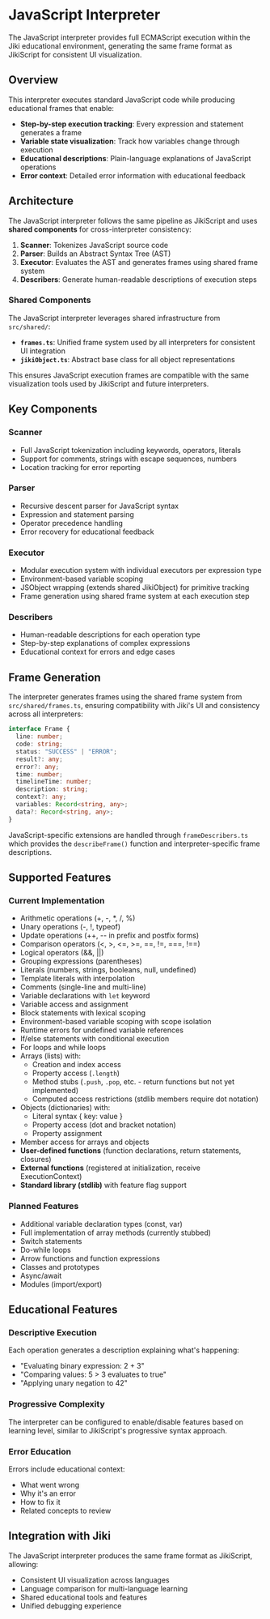 # JavaScript Interpreter

The JavaScript interpreter provides full ECMAScript execution within the Jiki educational environment, generating the same frame format as JikiScript for consistent UI visualization.

## Overview

This interpreter executes standard JavaScript code while producing educational frames that enable:

- **Step-by-step execution tracking**: Every expression and statement generates a frame
- **Variable state visualization**: Track how variables change through execution
- **Educational descriptions**: Plain-language explanations of JavaScript operations
- **Error context**: Detailed error information with educational feedback

## Architecture

The JavaScript interpreter follows the same pipeline as JikiScript and uses **shared components** for cross-interpreter consistency:

1. **Scanner**: Tokenizes JavaScript source code
2. **Parser**: Builds an Abstract Syntax Tree (AST)
3. **Executor**: Evaluates the AST and generates frames using shared frame system
4. **Describers**: Generate human-readable descriptions of execution steps

### Shared Components

The JavaScript interpreter leverages shared infrastructure from `src/shared/`:

- **`frames.ts`**: Unified frame system used by all interpreters for consistent UI integration
- **`jikiObject.ts`**: Abstract base class for all object representations

This ensures JavaScript execution frames are compatible with the same visualization tools used by JikiScript and future interpreters.

## Key Components

### Scanner

- Full JavaScript tokenization including keywords, operators, literals
- Support for comments, strings with escape sequences, numbers
- Location tracking for error reporting

### Parser

- Recursive descent parser for JavaScript syntax
- Expression and statement parsing
- Operator precedence handling
- Error recovery for educational feedback

### Executor

- Modular execution system with individual executors per expression type
- Environment-based variable scoping
- JSObject wrapping (extends shared JikiObject) for primitive tracking
- Frame generation using shared frame system at each execution step

### Describers

- Human-readable descriptions for each operation type
- Step-by-step explanations of complex expressions
- Educational context for errors and edge cases

## Frame Generation

The interpreter generates frames using the shared frame system from `src/shared/frames.ts`, ensuring compatibility with Jiki's UI and consistency across all interpreters:

```typescript
interface Frame {
  line: number;
  code: string;
  status: "SUCCESS" | "ERROR";
  result?: any;
  error?: any;
  time: number;
  timelineTime: number;
  description: string;
  context?: any;
  variables: Record<string, any>;
  data?: Record<string, any>;
}
```

JavaScript-specific extensions are handled through `frameDescribers.ts` which provides the `describeFrame()` function and interpreter-specific frame descriptions.

## Supported Features

### Current Implementation

- Arithmetic operations (+, -, \*, /, %)
- Unary operations (-, !, typeof)
- Update operations (++, -- in prefix and postfix forms)
- Comparison operators (<, >, <=, >=, ==, !=, ===, !==)
- Logical operators (&&, ||)
- Grouping expressions (parentheses)
- Literals (numbers, strings, booleans, null, undefined)
- Template literals with interpolation
- Comments (single-line and multi-line)
- Variable declarations with `let` keyword
- Variable access and assignment
- Block statements with lexical scoping
- Environment-based variable scoping with scope isolation
- Runtime errors for undefined variable references
- If/else statements with conditional execution
- For loops and while loops
- Arrays (lists) with:
  - Creation and index access
  - Property access (`.length`)
  - Method stubs (`.push`, `.pop`, etc. - return functions but not yet implemented)
  - Computed access restrictions (stdlib members require dot notation)
- Objects (dictionaries) with:
  - Literal syntax { key: value }
  - Property access (dot and bracket notation)
  - Property assignment
- Member access for arrays and objects
- **User-defined functions** (function declarations, return statements, closures)
- **External functions** (registered at initialization, receive ExecutionContext)
- **Standard library (stdlib)** with feature flag support

### Planned Features

- Additional variable declaration types (const, var)
- Full implementation of array methods (currently stubbed)
- Switch statements
- Do-while loops
- Arrow functions and function expressions
- Classes and prototypes
- Async/await
- Modules (import/export)

## Educational Features

### Descriptive Execution

Each operation generates a description explaining what's happening:

- "Evaluating binary expression: 2 + 3"
- "Comparing values: 5 > 3 evaluates to true"
- "Applying unary negation to 42"

### Progressive Complexity

The interpreter can be configured to enable/disable features based on learning level, similar to JikiScript's progressive syntax approach.

### Error Education

Errors include educational context:

- What went wrong
- Why it's an error
- How to fix it
- Related concepts to review

## Integration with Jiki

The JavaScript interpreter produces the same frame format as JikiScript, allowing:

- Consistent UI visualization across languages
- Language comparison for multi-language learning
- Shared educational tools and features
- Unified debugging experience
